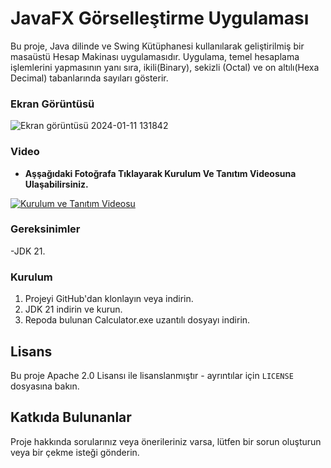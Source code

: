 # JavaFX Görselleştirme Uygulaması

Bu proje, Java dilinde ve Swing Kütüphanesi kullanılarak geliştirilmiş bir masaüstü Hesap Makinası uygulamasıdır. Uygulama, temel hesaplama işlemlerini yapmasının yanı sıra,
ikili(Binary), sekizli (Octal) ve on altılı(Hexa Decimal) tabanlarında sayıları gösterir.

### Ekran Görüntüsü
![Ekran görüntüsü 2024-01-11 131842](https://github.com/Soresta/Calculator_App_With_Java_Swing/assets/112137968/94d18f54-2ce0-4fc6-8314-4407f12738c0)

### Video
- **Aşşağıdaki Fotoğrafa Tıklayarak Kurulum Ve Tanıtım Videosuna Ulaşabilirsiniz.**

[![Kurulum ve Tanıtım Videosu](https://github.com/Soresta/Calculator_App_With_Java_Swing/assets/112137968/dd5d7f51-de69-499c-b1a4-9cca84ff8ae1)
](https://youtu.be/jtl4K19gNQM?si=qYHgFEJQoYW5FAC2)

### Gereksinimler
-JDK 21.

### Kurulum

1. Projeyi GitHub'dan klonlayın veya indirin.
2. JDK 21 indirin ve kurun.
3. Repoda bulunan Calculator.exe uzantılı dosyayı indirin.

## Lisans

Bu proje Apache 2.0 Lisansı ile lisanslanmıştır - ayrıntılar için `LICENSE` dosyasına bakın.

## Katkıda Bulunanlar

Proje hakkında sorularınız veya önerileriniz varsa, lütfen bir sorun oluşturun veya bir çekme isteği gönderin.
